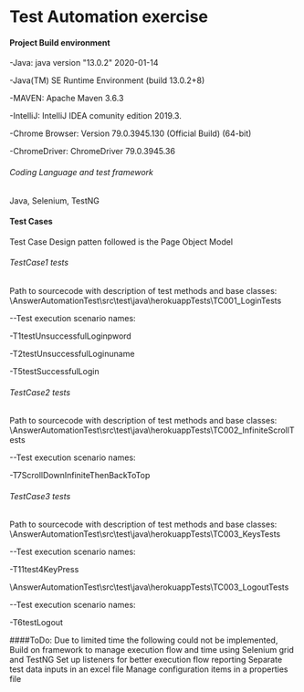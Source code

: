 # Test Automation exercise

#### Project Build environment

-Java: java version "13.0.2" 2020-01-14

-Java(TM) SE Runtime Environment (build 13.0.2+8)

-MAVEN: Apache Maven 3.6.3

-IntelliJ: IntelliJ IDEA comunity edition 2019.3.

-Chrome Browser: Version 79.0.3945.130 (Official Build) (64-bit)

-ChromeDriver: ChromeDriver 79.0.3945.36

###### Coding Language and test framework
Java, Selenium, TestNG

#### Test Cases
Test Case Design patten followed is the Page Object Model

###### TestCase1 tests
Path to sourcecode with description of test methods and base classes: 
\AnswerAutomationTest\src\test\java\herokuappTests\TC001_LoginTests

--Test execution scenario names:

-T1testUnsuccessfulLoginpword

-T2testUnsuccessfulLoginuname

-T5testSuccessfulLogin

###### TestCase2 tests
Path to sourcecode with description of test methods and base classes:
\AnswerAutomationTest\src\test\java\herokuappTests\TC002_InfiniteScrollTests

--Test execution scenario names:

-T7ScrollDownInfiniteThenBackToTop

###### TestCase3 tests
Path to sourcecode with description of test methods and base classes:
 \AnswerAutomationTest\src\test\java\herokuappTests\TC003_KeysTests

--Test execution scenario names:

-T11test4KeyPress

\AnswerAutomationTest\src\test\java\herokuappTests\TC003_LogoutTests

--Test execution scenario names:

-T6testLogout

####ToDo:
Due to limited time the following could not be implemented,
Build on framework to manage execution flow and time using Selenium grid and TestNG
Set up listeners for better execution flow reporting
Separate test data inputs in an excel file
Manage configuration items in a properties file
